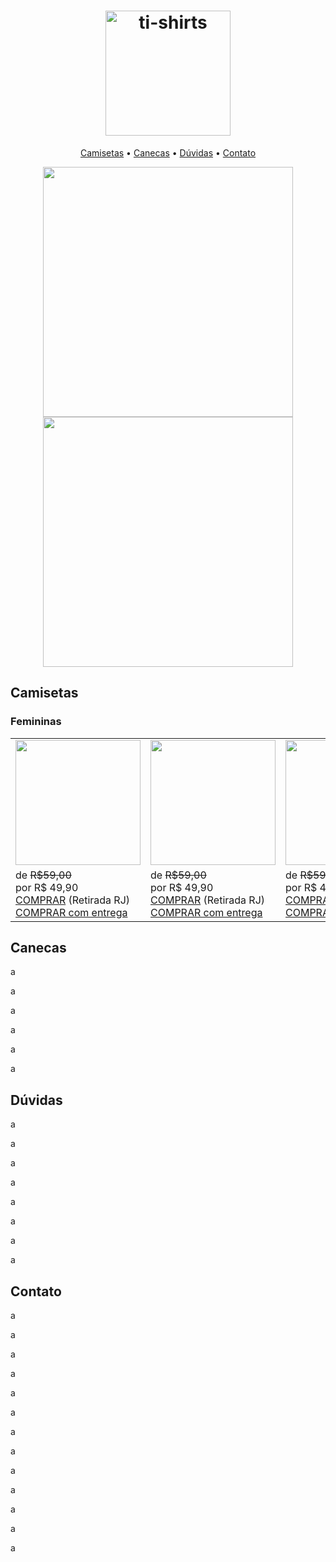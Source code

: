<h1 align="center"><img src="https://github.com/ti-shirts/store/blob/master/logo-ti-shirt.png" width="200" alt="ti-shirts"></h1>


<p align="center">
    <a href="#camisetas">Camisetas</a> &bull;
    <a href="#canecas">Canecas</a> &bull;
    <a href="#dúvidas">Dúvidas</a> &bull;
    <a href="#contato">Contato</a>
</p>

<p align="center">
<img src="https://github.com/ti-shirts/store/blob/master/banner-1.png" width="400">
<img src="https://github.com/ti-shirts/store/blob/master/banner-2.png" width="400">
</p>


## Camisetas

### Femininas
<table>
<tr>
    <td><img src="https://github.com/ti-shirts/store/blob/master/camisa-gitignore_feminina.jpg" width="200"></td>
    <td><img src="https://github.com/ti-shirts/store/blob/master/camisa-npm-i-ti-shirt_feminina.jpg" width="200"></td>
    <td><img src="https://github.com/ti-shirts/store/blob/master/camisa-react-native_feminina.jpg" width="200"></td>
    <td><img src="https://github.com/ti-shirts/store/blob/master/camisa-we-can-code-it.jpg" width="200"></td>
</tr>
<tr>
    <td>
         de <strike>R$59,00</strike><br>por R$ 49,90<br>
         <a href="">COMPRAR</a> (Retirada RJ)<br>
        <a href="">COMPRAR com entrega</a>
    </td>
    <td>
         de <strike>R$59,00</strike><br>por R$ 49,90<br>
         <a href="">COMPRAR</a> (Retirada RJ)<br>
        <a href="">COMPRAR com entrega</a>
    </td>
    <td>
         de <strike>R$59,00</strike><br>por R$ 49,90<br>
         <a href="">COMPRAR</a> (Retirada RJ)<br>
        <a href="">COMPRAR com entrega</a>
    </td>
    <td>
         de <strike>R$59,00</strike><br>por R$ 49,90<br>
         <a href="">COMPRAR</a> (Retirada RJ)<br>
        <a href="">COMPRAR com entrega</a>
    </td>
</tr>
</table>





## Canecas


a

a

a

a

a

a






## Dúvidas



a

a

a

a

a

a

a

a




## Contato

a

a

a

a

a

a

a

a

a

a

a

a

a


